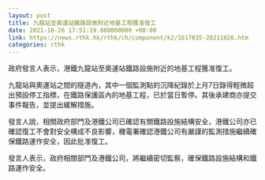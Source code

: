 ```yaml
---
layout: post
title: 九龍站至奧運站鐵路設施附近地基工程獲准復工
date: 2021-10-26 17:51:19.000000000 +08:00
link: https://news.rthk.hk/rthk/ch/component/k2/1617035-20211026.htm
categories: rthk
---
```


政府發言人表示，港鐵九龍站至奧運站鐵路設施附近的地基工程獲准復工。

九龍站與奧運站之間的隧道內，其中一個監測點的沉降紀錄於上月7日錄得輕微超出預設停工指標，在鐵路保護區內的地基工程，已於當日暫停。其後承建商亦提交事件報告，並提出緩解措施。

發言人說，相關政府部門及港鐵公司已確認有關鐵路設施結構安全，港鐵公司亦已確認復工不會對安全構成不良影響，機電署確認港鐵公司有嚴謹的監測措施繼續確保鐵路運作安全，因此批准復工。
 
發言人表示，政府相關部門及港鐵公司，將繼續密切監察，確保鐵路設施結構和鐵路運作安全。
